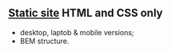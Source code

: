 ## [Static site](https://avs-2307.github.io/site3_adaptive/) HTML and CSS only

- desktop, laptob & mobile versions;
- BEM structure.


